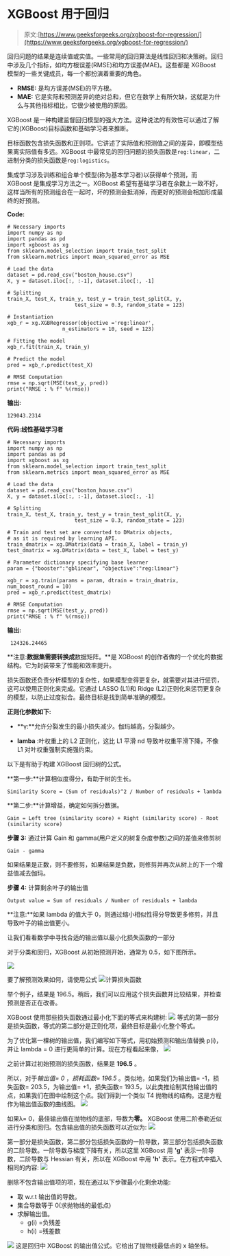 # XGBoost 用于回归

> 原文:[https://www.geeksforgeeks.org/xgboost-for-regression/](https://www.geeksforgeeks.org/xgboost-for-regression/)

回归问题的结果是连续值或实值。一些常用的回归算法是线性回归和决策树。回归中涉及几个指标，如均方根误差(RMSE)和均方误差(MAE)。这些都是 XGBoost 模型的一些关键成员，每一个都扮演着重要的角色。

*   **RMSE:** 是均方误差(MSE)的平方根。
*   **MAE:** 它是实际和预测差异的绝对总和，但它在数学上有所欠缺，这就是为什么与其他指标相比，它很少被使用的原因。

XGBoost 是一种构建监督回归模型的强大方法。这种说法的有效性可以通过了解它的(XGBoost)目标函数和基础学习者来推断。

目标函数包含损失函数和正则项。它讲述了实际值和预测值之间的差异，即模型结果离实际值有多远。XGBoost 中最常见的回归问题的损失函数是`reg:linear`，二进制分类的损失函数是`reg:logistics`。

集成学习涉及训练和组合单个模型(称为基本学习者)以获得单个预测，而 XGBoost 是集成学习方法之一。XGBoost 希望有基础学习者在余数上一致不好，这样当所有的预测组合在一起时，坏的预测会抵消掉，而更好的预测会相加形成最终的好预测。

**Code:**

```
# Necessary imports
import numpy as np
import pandas as pd
import xgboost as xg
from sklearn.model_selection import train_test_split
from sklearn.metrics import mean_squared_error as MSE

# Load the data
dataset = pd.read_csv("boston_house.csv")
X, y = dataset.iloc[:, :-1], dataset.iloc[:, -1]

# Splitting
train_X, test_X, train_y, test_y = train_test_split(X, y,
                      test_size = 0.3, random_state = 123)

# Instantiation
xgb_r = xg.XGBRegressor(objective ='reg:linear',
                  n_estimators = 10, seed = 123)

# Fitting the model
xgb_r.fit(train_X, train_y)

# Predict the model
pred = xgb_r.predict(test_X)

# RMSE Computation
rmse = np.sqrt(MSE(test_y, pred))
print("RMSE : % f" %(rmse))
```

**输出:**

```
129043.2314

```

**代码:线性基础学习者**

```
# Necessary imports
import numpy as np
import pandas as pd
import xgboost as xg
from sklearn.model_selection import train_test_split
from sklearn.metrics import mean_squared_error as MSE

# Load the data
dataset = pd.read_csv("boston_house.csv")
X, y = dataset.iloc[:, :-1], dataset.iloc[:, -1]

# Splitting
train_X, test_X, train_y, test_y = train_test_split(X, y, 
                      test_size = 0.3, random_state = 123)

# Train and test set are converted to DMatrix objects,
# as it is required by learning API.
train_dmatrix = xg.DMatrix(data = train_X, label = train_y)
test_dmatrix = xg.DMatrix(data = test_X, label = test_y)

# Parameter dictionary specifying base learner
param = {"booster":"gblinear", "objective":"reg:linear"}

xgb_r = xg.train(params = param, dtrain = train_dmatrix, num_boost_round = 10)
pred = xgb_r.predict(test_dmatrix)

# RMSE Computation
rmse = np.sqrt(MSE(test_y, pred))
print("RMSE : % f" %(rmse))
```

**输出:**

```
 124326.24465

```

**注意:**数据集需要转换成**数据矩阵。**是 XGBoost 的创作者做的一个优化的数据结构。它为封装带来了性能和效率提升。

损失函数还负责分析模型的复杂性，如果模型变得更复杂，就需要对其进行惩罚，这可以使用正则化来完成。它通过 LASSO (L1)和 Ridge (L2)正则化来惩罚更复杂的模型，以防止过度拟合。最终目标是找到简单准确的模型。

**正则化参数如下:**

*   **γ:**允许分裂发生的最小损失减少。伽玛越高，分裂越少。

*   **lamba** :叶权重上的 L2 正则化，这比 L1 平滑 nd 导致叶权重平滑下降，不像 L1 对叶权重强制实施强约束。

以下是有助于构建 XGBoost 回归树的公式。

**第一步:**计算相似度得分，有助于树的生长。

```
Similarity Score = (Sum of residuals)^2 / Number of residuals + lambda

```

**第二步:**计算增益，确定如何拆分数据。

```
Gain = Left tree (similarity score) + Right (similarity score) - Root (similarity score)

```

**步骤 3:** 通过计算 Gain 和 gamma(用户定义的树复杂度参数)之间的差值来修剪树

```
Gain - gamma

```

如果结果是正数，则不要修剪，如果结果是负数，则修剪并再次从树上的下一个增益值减去伽玛。

**步骤 4:** 计算剩余叶子的输出值

```
Output value = Sum of residuals / Number of residuals + lambda

```

**注意:**如果 lambda 的值大于 0，则通过缩小相似性得分导致更多修剪，并且导致叶子的输出值更小。

让我们看看数学中寻找合适的输出值以最小化损失函数的一部分

对于分类和回归，XGBoost 从初始预测开始，通常为 0.5，如下图所示。

![](img/0f40885f42b070ffcf2d10a38a40dd4f.png)

要了解预测效果如何，请使用公式
![](img/824ec78ddb32455e46898d22b62b5020.png)计算损失函数

举个例子，结果是 196.5。稍后，我们可以应用这个损失函数并比较结果，并检查预测是否正在改善。

XGBoost 使用那些损失函数通过最小化下面的等式来构建树:
![](img/00d1669e0f1ad943a4bd2a8e5a0f97c7.png)
等式的第一部分是损失函数，等式的第二部分是正则化项，最终目标是最小化整个等式。

为了优化第一棵树的输出值，我们编写如下等式，用初始预测和输出值替换 p(i)，并让 lambda = 0 进行更简单的计算。现在方程看起来像，
![](img/2691e9f31b473dd92ae81094d76195d0.png)

之前计算过初始预测的损失函数，结果是 **196.5** 。

所以，对于*输出值= 0* ，*损耗函数= 196.5* 。类似地，如果我们为输出值= -1，损失函数= 203.5，为输出值= +1，损失函数= 193.5，以此类推绘制其他输出值的点，如果我们在图中绘制这个点。我们得到一个类似 T4 抛物线的结构。这是方程作为输出值函数的曲线图。
![](img/6f045b56eb6977213a15ba4517a55dea.png)

如果λ= 0，最佳输出值在抛物线的底部，导数为**零。** XGBoost 使用二阶泰勒近似进行分类和回归。包含输出值的损失函数可以近似为:
![](img/fe3518c66a968c079512499ee6a12bb7.png)

第一部分是损失函数，第二部分包括损失函数的一阶导数，第三部分包括损失函数的二阶导数。一阶导数与梯度下降有关，所以这里 XGBoost 用 **'g'** 表示一阶导数，二阶导数与 Hessian 有关，所以在 XGBoost 中用 **'h'** 表示。在方程式中插入相同的内容:
![](img/337e6ccf61dfdc18af3229b58808792f.png)

删除不包含输出值项的项，现在通过以下步骤最小化剩余功能:

*   取 w.r.t 输出值的导数。
*   集合导数等于 0(求抛物线的最低点)
*   求解输出值。
    *   g(i) =负残差
    *   h(i) =残差数

![](img/9d60ee66d5510a213436d9ba3b4d961a.png)
这是回归中 XGBoost 的输出值公式。它给出了抛物线最低点的 x 轴坐标。